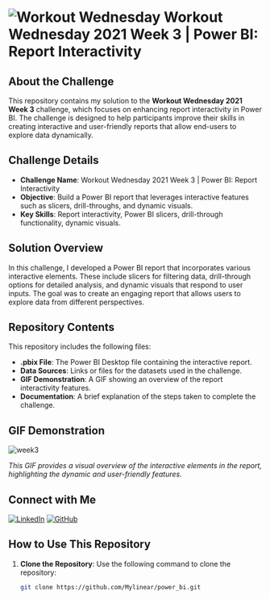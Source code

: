 # ![Workout Wednesday](https://workout-wednesday.com/wp-content/uploads/2019/12/wow2020_logo-120x40.png) Workout Wednesday 2021 Week 3 | Power BI: Report Interactivity

## About the Challenge
This repository contains my solution to the **Workout Wednesday 2021 Week 3** challenge, which focuses on enhancing report interactivity in Power BI. The challenge is designed to help participants improve their skills in creating interactive and user-friendly reports that allow end-users to explore data dynamically.

## Challenge Details
- **Challenge Name**: Workout Wednesday 2021 Week 3 | Power BI: Report Interactivity
- **Objective**: Build a Power BI report that leverages interactive features such as slicers, drill-throughs, and dynamic visuals.
- **Key Skills**: Report interactivity, Power BI slicers, drill-through functionality, dynamic visuals.

## Solution Overview
In this challenge, I developed a Power BI report that incorporates various interactive elements. These include slicers for filtering data, drill-through options for detailed analysis, and dynamic visuals that respond to user inputs. The goal was to create an engaging report that allows users to explore data from different perspectives.

## Repository Contents
This repository includes the following files:
- **.pbix File**: The Power BI Desktop file containing the interactive report.
- **Data Sources**: Links or files for the datasets used in the challenge.
- **GIF Demonstration**: A GIF showing an overview of the report interactivity features.
- **Documentation**: A brief explanation of the steps taken to complete the challenge.

## GIF Demonstration
![week3](https://github.com/user-attachments/assets/b6ca5ecf-cb16-43cd-bc3f-a8565996959e)

*This GIF provides a visual overview of the interactive elements in the report, highlighting the dynamic and user-friendly features.*

## Connect with Me
[![LinkedIn](https://img.shields.io/badge/LinkedIn-0077B5?style=for-the-badge&logo=linkedin&logoColor=white)](https://www.linkedin.com/in/mustafayasingunduz)
[![GitHub](https://img.shields.io/badge/GitHub-181717?style=for-the-badge&logo=github&logoColor=white)](https://github.com/Mylinear)

## How to Use This Repository
1. **Clone the Repository**: Use the following command to clone the repository:
   ```bash
   git clone https://github.com/Mylinear/power_bi.git

